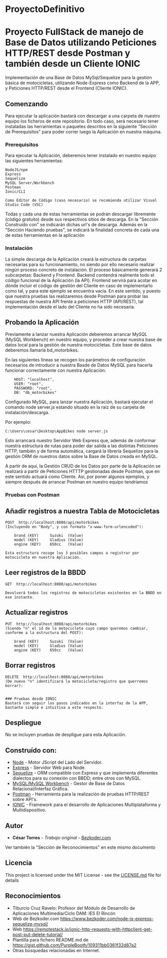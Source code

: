 # ProyectoDefinitivo

# Proyecto FullStack de manejo de Base de Datos utilizando Peticiones HTTP/REST desde Postman y también desde un Cliente IONIC

Implementación de una Base de Datos MySql/Sequelize para la gestión básica de motocicletas, utilizando Node-Express como Backend de la APP, 
y Peticiones HTTP/REST desde el Frontend (Cliente IONIC).

## Comenzando

Para ejecutar la aplicación bastará con descargar a una carpeta de nuestro equipo los ficheros de este repositorio. 
En todo caso, será necesario tener instaladas las herramientas o paquetes descritos en la siguiente "Sección de Prerequisitos" para poder correr luego la Aplicación en nuestra máquina.

### Prerequisitos

Para ejecutar la Aplicación, deberemos tener instalado en nuestro equipo las siguientes herramientas:

```
NodeJS/npm
Express
Sequelize
MySQL Server/Workbench
Postman
Ionic/CLI 

Como Editor de Código (caso necesario) se recomienda utilizar Visual Studio Code (VSC)
```
Todas y cada una de estas herramientas se podrán descargar líbremente (código gratuito) desde sus respectivos sitios de descarga. En la "Sección Construído con" se indicarán dichas url's de descarga. Además en la "Sección Haciendo pruebas", se indicará la finalidad concreta de cada una de estas herramientas en la aplicación

### Instalación

La simple descarga de la Aplicación creará la estructura de carpetas necesarias para su funcionamiento, no siendo por ello necesario realizar ningún proceso concreto de instalación.
El proceso básicamente generará 2 subcarpetas: Backend y Frontend. Backend contendrá realmente todo el código funcional de la Aplicación (la API). Frontend servirá para acotar en dónde incluir el código de gestión del Cliente en caso de implementarlo como tal, y para este ejemplo se encuentra vacía. En este sentido, y puesto que nuestra pruebas las realizaremos desde Postman para probar las respuestas de nuestra API frente a peticiones HTTP (API/REST), tal implementación desde el lado del Cliente no ha sido necesaria.

## Probando la Aplicación

Previamente a lanzar nuestra Aplicación deberemos arrancar MySQL (MySQL Workbench) en nuestro equipo, y proceder a crear nuestra base de datos local para la gestión de nuestra motocicletas. Este base de datos deberemos llamarla bd_motorbikes. 

En las siguientes líneas se recogen los parámetros de configuración necesarios de introducir a nuestra Basde de Datos MySQL para hacerla funcionar correctamente con nuestra Aplicación:

```
    HOST: "localhost",
    USER: "root",
    PASSWORD: "root",
    DB: "db_motorbikes"
```

Configurado MySQL, para lanzar nuestra Aplicación, bastará ejecutar el comando node server.js estando situado en la raiz de su carpeta de instalación/descarga. 

Por ejemplo:
```
C:\Users\cesar\Desktop\AppBikes node server.js
```
Esto arrancará nuestro Servidor Web Express que, además de conformar nuestra estructura de rutas para poder dar salida a las distintas Peticiones HTTP, también y de forma automática, cargará la librería Sequelize para la gestión ORM de nuestros datos sobre la Base de Datos creada en MySQL.

A partir de aquí, la Gestión CRUD de los Datos por parte de la Aplicación se realizará a partir de Peticiones HTTTP gestionadas desde Postman, que en este sentido actuará como Cliente. Así, por poner algunos ejemplos, y siempre después de arrancar Postman en nuestro equipo tendríamos



### Pruebas con Postman

## Añadir registros a nuestra Tabla de Motocicletas
```
POST  http://localhost:8080/api/motorbikes
(Incluyendo en "Body", y con formato "x-www-form-urlencoded"):

    brand (KEY)		Suzuki 	(Value)
    model (KEY)		Gladius (Value)
    engine (KEY)	650cc	(Value)

Esta estructura recoge los 3 posibles campos a registrar por motocicleta en nuestra Aplicación.
```
## Leer registros de la BBDD
```
GET  http://localhost:8080/api/motorbikes

Devolverá todos los registros de motocicletas existentes en la BBDD en ese instante.
```
## Actualizar registros
```
PUT  http://localhost:8080/api/motorbikes
(Siendo "n" el id de la motocicleta cuyo campo queremos cambiar, conforme a la estructura del POST):

    brand (KEY)		Suzuki 	(Value)
    model (KEY)		Gladius (Value)
    engine (KEY)	650cc	(Value)
```
## Borrar registros
```
DELETE  http://localhost:8080/api/motorbikes
(De nuevo "n" identificará la motocicleta/registro que querremos borrar):


### Pruebas desde IONIC
Bastará con seguir los pasos indicados en la interfaz de la APP, bastante simple e intuitiva a este respecto.

```
## Despliegue

No se incluyen pruebas de despligue para esta Aplicación.

## Construído con:

* [Node](https://nodejs.org/en/) - Motor JScript del Lado del Servidor.
* [Express](https://expressjs.com/) - Servidor Web para Node.
* [Sequelize](https://sequelize.org/) - ORM compatible con Express y que implementa diferentes dialectos para su conexión con BBDD; entre otros con MySQL.
* [MySQL/MySQL Workbench](https://www.mysql.com/products/workbench/) - Gestor de Base de Datos Relacional/Interfaz Gráfica.
* [Postman](https://www.postman.com/) - Herramienta para la realización de pruebas HTTP/REST sobre API's.
* [IONIC](https://ionicframework.com/) - Framework para el desarrollo de Aplicaciones Multiplataforma y Multidispositivo.


## Autor

* **César Torres** - *Trabajo original* - [Bezkoder.com](https://www.bezkoder.com/node-js-express-sequelize-mysql/)

Ver también la "Sección de Reconocimientos" en este mismo documento

## Licencia

This project is licensed under the MIT License - see the [LICENSE.md](LICENSE.md) file for details

## Reconocimientos

* Tiburcio Cruz Ravelo: Profesor del Módulo de Desarrollo de Aplicaciones Multimedia/Ciclo DAM: IES El Rincón
* Web de Bezkoder.com  https://www.bezkoder.com/node-js-express-sequelize-mysql/
* Web https://remotestack.io/ionic-http-requests-with-httpclient-get-post-put-delete-tutorial/
* Plantilla para fichero README.md de https://gist.github.com/PurpleBooth/109311bb0361f32d87a2
* Otras búsquedas relacionadas en Internet.
